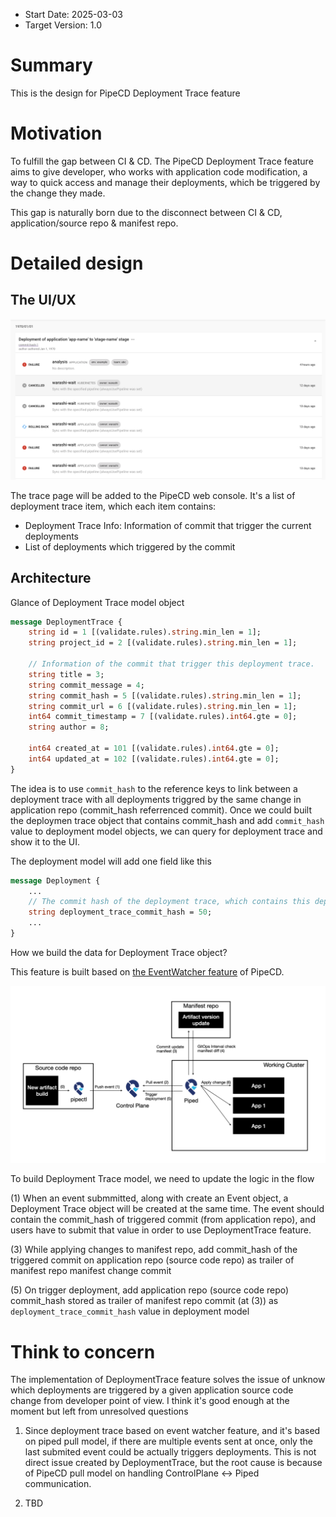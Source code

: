 - Start Date: 2025-03-03
- Target Version: 1.0

# Summary

This is the design for PipeCD Deployment Trace feature

# Motivation

To fulfill the gap between CI & CD. The PipeCD Deployment Trace feature aims to give developer, who works with application code modification, a way to quick access and manage their deployments, which be triggered by the change they made.

This gap is naturally born due to the disconnect between CI & CD, application/source repo & manifest repo.

# Detailed design

## The UI/UX

![image](assets/0017-deployment-trace-UI.png)

The trace page will be added to the PipeCD web console. It's a list of deployment trace item, which each item contains:

- Deployment Trace Info: Information of commit that trigger the current deployments
- List of deployments which triggered by the commit

## Architecture

Glance of Deployment Trace model object

```proto
message DeploymentTrace {
    string id = 1 [(validate.rules).string.min_len = 1];
    string project_id = 2 [(validate.rules).string.min_len = 1];

    // Information of the commit that trigger this deployment trace.
    string title = 3;
    string commit_message = 4;
    string commit_hash = 5 [(validate.rules).string.min_len = 1];
    string commit_url = 6 [(validate.rules).string.min_len = 1];
    int64 commit_timestamp = 7 [(validate.rules).int64.gte = 0];
    string author = 8;

    int64 created_at = 101 [(validate.rules).int64.gte = 0];
    int64 updated_at = 102 [(validate.rules).int64.gte = 0];
}
```

The idea is to use `commit_hash` to the reference keys to link between a deployment trace with all deployments triggred by the same change in application repo (commit_hash referrenced commit). Once we could built the deploymen trace object that contains commit_hash and add `commit_hash` value to deployment model objects, we can query for deployment trace and show it to the UI.

The deployment model will add one field like this

```proto
message Deployment {
    ...
    // The commit hash of the deployment trace, which contains this deployment.
    string deployment_trace_commit_hash = 50;
    ...
}
```

How we build the data for Deployment Trace object?

This feature is built based on [the EventWatcher feature](https://pipecd.dev/docs/user-guide/event-watcher/) of PipeCD.

![image](assets/event-watcher-flow.png)

To build Deployment Trace model, we need to update the logic in the flow

(1) When an event submmitted, along with create an Event object, a Deployment Trace object will be created at the same time. The event should contain the commit_hash of triggered commit (from application repo), and users have to submit that value in order to use DeploymentTrace feature.

(3) While applying changes to manifest repo, add commit_hash of the triggered commit on application repo (source code repo) as trailer of manifest repo manifest change commit

(5) On trigger deployment, add application repo (source code repo) commit_hash stored as trailer of manifest repo commit (at (3)) as `deployment_trace_commit_hash` value in deployment model

# Think to concern

The implementation of DeploymentTrace feature solves the issue of unknow which deployments are triggered by a given application source code change from developer point of view. I think it's good enough at the moment but left from unresolved questions

1. Since deployment trace based on event watcher feature, and it's based on piped pull model, if there are multiple events sent at once, only the last submited event could be actually triggers deployments. This is not direct issue created by DeploymentTrace, but the root cause is because of PipeCD pull model on handling ControlPlane <-> Piped communication.

2. TBD

